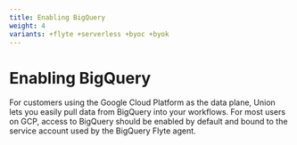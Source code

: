 ```yaml
---
title: Enabling BigQuery
weight: 4
variants: +flyte +serverless +byoc +byok
---
```


# Enabling BigQuery

For customers using the Google Cloud Platform as the data plane, Union lets you easily pull data from BigQuery into your workflows. For most users on GCP, access to BigQuery should be enabled by default and bound to the service account used by the BigQuery Flyte agent.
